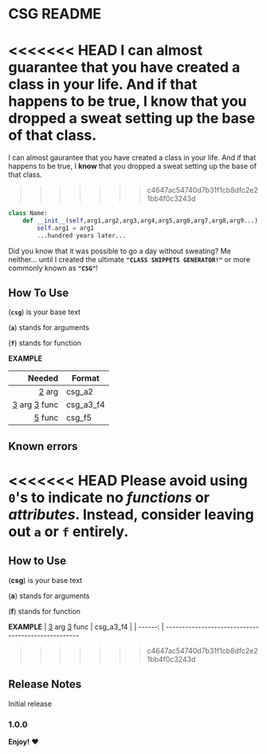 # CSG README

<<<<<<< HEAD
I can almost guarantee that you have created a class in your life. And if that happens to be true, I **know** that you dropped a sweat setting up the base of that class. 
=======
I can almost gaurantee that you have created a class in your life. And if that happens to be true, I **know** that you dropped a sweat setting up the base of that class. 
>>>>>>> c4647ac54740d7b31f1cb8dfc2e21bb4f0c3243d
```python
class Name:
    def __init__(self,arg1,arg2,arg3,arg4,arg5,arg6,arg7,arg8,arg9...):
        self.arg1 = arg1
        ...hundred years later...
```
Did you know that it was possible to go a day without sweating? Me neither... until I created the ultimate **`"CLASS SNIPPETS GENERATOR!"`** or more commonly known as **`"CSG"`**!
## How To Use

(**`csg`**) is your base text 

(**`a`**) stands for arguments

(**`f`**) stands for function

**EXAMPLE**

| Needed |  Format |   
| ------:|---------------------------------------------------   
| <u>2</u> arg |  csg_a2 |
| <u>3</u> arg <u>3</u> func |  csg_a3_f4 |   
| <u>5</u> func |  csg_f5 |   
          
## Known errors

<<<<<<< HEAD
Please avoid using `0`'s to indicate no *functions* or *attributes*. 
Instead, consider leaving out `a` or `f` entirely. 
=======
## How to Use

(**csg**) is your base text 

(**a**) stands for arguments

(**f**) stands for function

**EXAMPLE**
| <u>3</u> arg <u>3</u> func |  csg_a3_f4 |
| ------: | ---------------------------------------------------            
>>>>>>> c4647ac54740d7b31f1cb8dfc2e21bb4f0c3243d

## Release Notes

Initial release

### 1.0.0

**Enjoy!** :heart:
